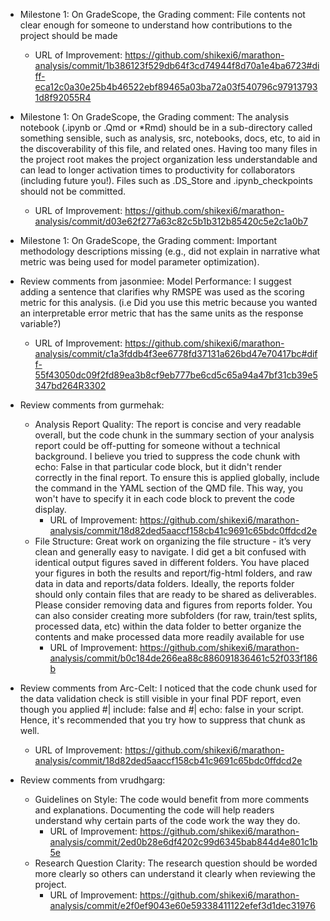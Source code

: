 * Milestone 1: On GradeScope, the Grading comment: File contents not clear enough for someone to understand how contributions to the project should be made
    - URL of Improvement: https://github.com/shikexi6/marathon-analysis/commit/1b386123f529db64f3cd74944f8d70a1e4ba6723#diff-eca12c0a30e25b4b46522ebf89465a03ba72a03f540796c979137931d8f92055R4

* Milestone 1: On GradeScope, the Grading comment: The analysis notebook (.ipynb or .Qmd or *Rmd) should be in a sub-directory called something sensible, such as analysis, src, notebooks, docs, etc, to aid in the discoverability of this file, and related ones. Having too many files in the project root makes the project organization less understandable and can lead to longer activation times to productivity for collaborators (including future you!). Files such as .DS_Store and .ipynb_checkpoints should not be committed.
    - URL of Improvement: https://github.com/shikexi6/marathon-analysis/commit/d03e62f277a63c82c5b1b312b85420c5e2c1a0b7

* Milestone 1: On GradeScope, the Grading comment: Important methodology descriptions missing (e.g., did not explain in narrative what metric was being used for model parameter optimization).
* Review comments from jasonmiee: Model Performance: I suggest adding a sentence that clarifies why RMSPE was used as the scoring metric for this analysis. (i.e Did you use this metric because you wanted an interpretable error metric that has the same units as the response variable?)
    - URL of Improvement: https://github.com/shikexi6/marathon-analysis/commit/c1a3fddb4f3ee6778fd37131a626bd47e70417bc#diff-55f43050dc09f2fd89ea3b8cf9eb777be6cd5c65a94a47bf31cb39e5347bd264R3302

* Review comments from gurmehak:
    - Analysis Report Quality: The report is concise and very readable overall, but the code chunk in the summary section of your analysis report could be off-putting for someone without a technical background. I believe you tried to suppress the code chunk with echo: False in that particular code block, but it didn't render correctly in the final report. To ensure this is applied globally, include the command in the YAML section of the QMD file. This way, you won't have to specify it in each code block to prevent the code display.
        - URL of Improvement:  https://github.com/shikexi6/marathon-analysis/commit/18d82ded5aaccf158cb41c9691c65bdc0ffdcd2e
    - File Structure: Great work on organizing the file structure - it’s very clean and generally easy to navigate. I did get a bit confused with identical output figures saved in different folders. You have placed your figures in both the results and report/fig-html folders, and raw data in data and reports/data folders. Ideally, the reports folder should only contain files that are ready to be shared as deliverables. Please consider removing data and figures from reports folder. You can also consider creating more subfolders (for raw, train/test splits, processed data, etc) within the data folder to better organize the contents and make processed data more readily available for use
        - URL of Improvement: https://github.com/shikexi6/marathon-analysis/commit/b0c184de266ea88c886091836461c52f033f186b

* Review comments from Arc-Celt: I noticed that the code chunk used for the data validation check is still visible in your final PDF report, even though you applied #| include: false and #| echo: false in your script. Hence, it's recommended that you try how to suppress that chunk as well.
    - URL of Improvement:  https://github.com/shikexi6/marathon-analysis/commit/18d82ded5aaccf158cb41c9691c65bdc0ffdcd2e

* Review comments from vrudhgarg:
    - Guidelines on Style: The code would benefit from more comments and explanations. Documenting the code will help readers understand why certain parts of the code work the way they do.
        - URL of Improvement: https://github.com/shikexi6/marathon-analysis/commit/2ed0b28e6df4202c99d6345bab844d4e801c1b5e
    - Research Question Clarity: The research question should be worded more clearly so others can understand it clearly when reviewing the project.
        - URL of Improvement: https://github.com/shikexi6/marathon-analysis/commit/e2f0ef9043e60e59338411122efef3d1dec31976


